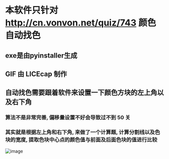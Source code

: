 # 本软件只针对 http://cn.vonvon.net/quiz/743 颜色自动找色
## exe是由pyinstaller生成
## GIF 由 LICEcap 制作
## 自动找色需要跟着软件来设置一下颜色方块的左上角以及右下角
### 算法不是非常完善, 偏移量设置不好会导致过不到 50 关
### 其实就是根据左上角和右下角, 来做了一个计算题, 计算分割线以及色块的宽度, 提取色块中心点的颜色值与前面及后面色块的值进行比较

 ![image](https://github.com/M3oM3oBug/FindColor/raw/master/FindColor.gif)
